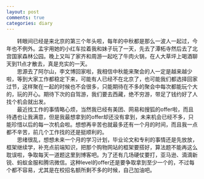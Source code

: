 ```yaml
---
layout: post
comments: true
categories: diary
---
```

&emsp;&emsp;转眼间已经是来北京的第三个年头啦，每年的中秋都是那么一波人一起过，今年也不例外。孟宇用她的小红车拉着我和妹子玩了一天，先去了潭柘寺然后去了北宫国家森林公园。晚上又叫了家齐和周游一起吃了牛肉火锅，在人大草坪上喝酒聊天到11点才散去，真是充实的一天。   
&emsp;&emsp;思源去了阿尔山，李文博回家啦，我相信中秋能来聚会的人一定是越来越少啦，等到大家工作都稳定下来，可能有人已经不在北京了，也可能我们都选择回家过节，这样聚在一起的时候也不会很多，只能期待在不多的聚会中每次都能玩个大的，玩的开心。期待下次的自驾游，我们要去西藏，绝不穷游，带足了钱约好了人找个机会就出发。   
&emsp;&emsp;最近找工作的事情略心烦，当然我已经有美团、网易和搜狐的offer啦，而且待遇也让我满意，但是我最想拿到的offer却还没有拿到，未来机会已经不多，只能珍惜以后的每一次机会啦。想想再辛苦也就最多还有一个月的时间，而且我一点都不辛苦，前几个工作找的还是挺顺利的。    
&emsp;&emsp;思绪很乱，想想未来一个月的学习计划，毕业论文和专利的事情还是先放放，框架继续学，补充点前端知识，把那个购物网站的框架要搭好，算法题不能再这么耽误啦，争取每天一道题这里到博客吧。为了还有几场硬仗要打，亚马逊、滴滴新锐、蚂蚁金服和腾讯微信。这种level的offer还是要争取拿到至少一个的，不过每个都不容易，尤其是在校招名额所剩不多的时候，自己加油吧。
